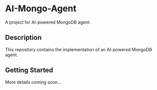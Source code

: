 # AI-Mongo-Agent

A project for AI-powered MongoDB agent.

## Description

This repository contains the implementation of an AI-powered MongoDB agent.

## Getting Started

More details coming soon... 
